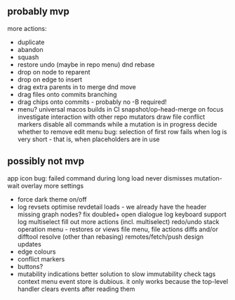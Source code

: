 probably mvp
------------
more actions:
- duplicate
- abandon
- squash
- restore
undo (maybe in repo menu)
dnd rebase 
- drop on node to reparent
- drop on edge to insert
- drag extra parents in to merge
dnd move
- drag files onto commits
branching
- drag chips onto commits - probably no -B required!
- menu?
universal macos builds in CI
snapshot/op-head-merge on focus
investigate interaction with other repo mutators
draw file conflict markers 
disable all commands while a mutation is in progress
decide whether to remove edit menu
bug: selection of first row fails when log is very short - that is, when placeholders are in use

possibly not mvp
----------------
app icon
bug: failed command during long load never dismisses mutation-wait overlay
more settings
- force dark theme on/off
- log revsets
optimise revdetail loads - we already have the header
missing graph nodes?
fix doubled+ open dialogue
log keyboard support
log multiselect
fill out more actions (incl. multiselect)
redo/undo stack
operation menu - restores or views
file menu, file actions
diffs and/or difftool
resolve (other than rebasing)
remotes/fetch/push
design updates 
- edge colours
- conflict markers
- buttons?
- mutability indications
better solution to slow immutability check
tags
context menu event store is dubious. it only works because the top-level handler clears events after reading them